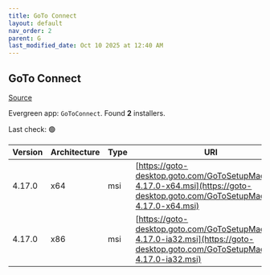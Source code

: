 ```yaml
---
title: GoTo Connect
layout: default
nav_order: 2
parent: G
last_modified_date: Oct 10 2025 at 12:40 AM
---
```


## GoTo Connect

[Source](https://support.goto.com/connect/help/what-are-the-download-links-for-it-admin-deployments)

Evergreen app: `GoToConnect`. Found **2** installers.

Last check: 🟢

| Version | Architecture | Type | URI                                                                                                                              |
| ------- | ------------ | ---- | -------------------------------------------------------------------------------------------------------------------------------- |
| 4.17.0  | x64          | msi  | [https://goto-desktop.goto.com/GoToSetupMachine-4.17.0-x64.msi](https://goto-desktop.goto.com/GoToSetupMachine-4.17.0-x64.msi)   |
| 4.17.0  | x86          | msi  | [https://goto-desktop.goto.com/GoToSetupMachine-4.17.0-ia32.msi](https://goto-desktop.goto.com/GoToSetupMachine-4.17.0-ia32.msi) |
